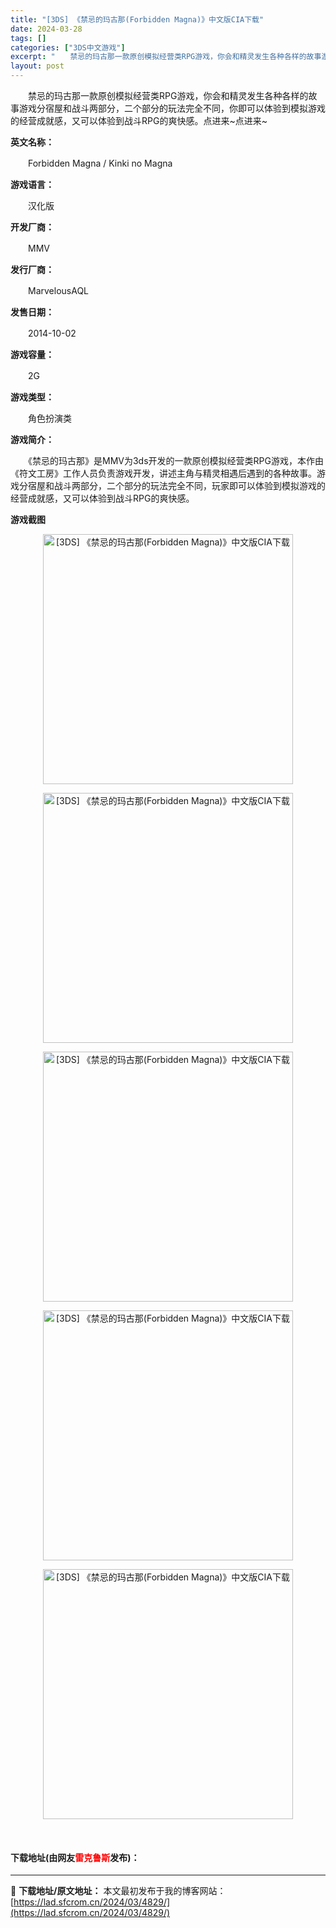 ```yaml
---
title: "[3DS] 《禁忌的玛古那(Forbidden Magna)》中文版CIA下载"
date: 2024-03-28
tags: []
categories: ["3DS中文游戏"]
excerpt: "　　禁忌的玛古那一款原创模拟经营类RPG游戏，你会和精灵发生各种各样的故事游戏分宿屋和战斗两部分，二个部分的玩法完全不同，你即可以体验到模拟游戏的经营成就感，又可以体验到战斗RPG的爽快感。点进来~点进来~ 英文名称： 　　Forbidden Magna / Kinki no Magna 游戏语言：&hellip;"
layout: post
---
```


 <p>　　禁忌的玛古那一款原创模拟经营类RPG游戏，你会和精灵发生各种各样的故事游戏分宿屋和战斗两部分，二个部分的玩法完全不同，你即可以体验到模拟游戏的经营成就感，又可以体验到战斗RPG的爽快感。点进来~点进来~</p> <p><strong>英文名称：</strong></p> <p>　　Forbidden Magna / Kinki no Magna</p> <p><strong>游戏语言：</strong></p> <p>　　汉化版</p> <p><strong>开发厂商：</strong></p> <p>　　MMV</p> <p><strong>发行厂商：</strong></p> <p>　　MarvelousAQL</p> <p><strong>发售日期：</strong></p> <p>　　2014-10-02</p> <p><strong>游戏容量：</strong></p> <p>　　2G</p> <p><strong>游戏类型：</strong></p> <p>　　角色扮演类</p> <p><strong>游戏简介：</strong></p> <p>　　《禁忌的玛古那》是MMV为3ds开发的一款原创模拟经营类RPG游戏，本作由《符文工房》工作人员负责游戏开发，讲述主角与精灵相遇后遇到的各种故事。游戏分宿屋和战斗两部分，二个部分的玩法完全不同，玩家即可以体验到模拟游戏的经营成就感，又可以体验到战斗RPG的爽快感。</p> <p><strong>游戏截图</strong></p> <p align="center"><img align="" border="0" src="https://lad.sfcrom.cn/wp-content/uploads/2024/03/20240328_660523c186042.webp" width="400" alt="[3DS] 《禁忌的玛古那(Forbidden Magna)》中文版CIA下载" /></p> <p align="center"><img align="" border="0" src="https://lad.sfcrom.cn/wp-content/uploads/2024/03/20240328_660523c1dcd90.webp" width="400" alt="[3DS] 《禁忌的玛古那(Forbidden Magna)》中文版CIA下载" /></p> <p align="center"><img align="" border="0" src="https://lad.sfcrom.cn/wp-content/uploads/2024/03/20240328_660523c23bcb9.webp" width="400" alt="[3DS] 《禁忌的玛古那(Forbidden Magna)》中文版CIA下载" /></p> <p align="center"><img align="" border="0" src="https://lad.sfcrom.cn/wp-content/uploads/2024/03/20240328_660523c29b7cc.webp" width="400" alt="[3DS] 《禁忌的玛古那(Forbidden Magna)》中文版CIA下载" /></p> <p align="center"><img align="" border="0" src="https://lad.sfcrom.cn/wp-content/uploads/2024/03/20240328_660523c305fee.webp" width="400" alt="[3DS] 《禁忌的玛古那(Forbidden Magna)》中文版CIA下载" /></p> <p align="center">&nbsp;</p> <p><h4>下载地址(由网友<font color="red">雷克鲁斯</font>发布)：</h4></p> 

---
📖 **下载地址/原文地址：** 本文最初发布于我的博客网站：[https://lad.sfcrom.cn/2024/03/4829/](https://lad.sfcrom.cn/2024/03/4829/)
